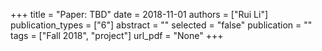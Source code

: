+++
title = "Paper: TBD"
date = 2018-11-01
authors = ["Rui Li"]
publication_types = ["6"]
abstract = ""
selected = "false"
publication = ""
tags = ["Fall 2018", "project"]
url_pdf = "None"
+++

